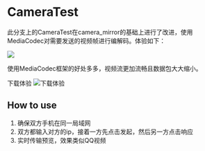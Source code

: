 # CameraTest

此分支上的CameraTest在camera_mirror的基础上进行了改进，使用MediaCodec对需要发送的视频帧进行编解码。体验如下：

![](http://7xprgn.com1.z0.glb.clouddn.com/IMG_8514aa.JPG)

使用MediaCodec框架的好处多多，视频流更加流畅且数据包大大缩小。


下载体验
![下载体验](http://7xprgn.com1.z0.glb.clouddn.com/2d17af043e6bc80b7a940f3679013851.png)

## How to use

 1. 确保双方手机在同一局域网
 2. 双方都输入对方的ip，接着一方先点击发起，然后另一方点击响应
 3. 实时传输预览，效果类似QQ视频